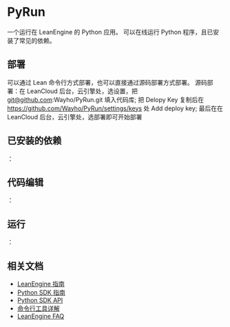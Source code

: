 # PyRun

一个运行在 LeanEngine 的 Python 应用。
可以在线运行 Python 程序，且已安装了常见的依赖。

## 部署

可以通过 Lean 命令行方式部署，也可以直接通过源码部署方式部署。
源码部署：在 LeanCloud 后台，云引擎处，选设置，把 git@github.com:Wayho/PyRun.git 填入代码库;
把 Delopy Key 复制后在 https://github.com/Wayho/PyRun/settings/keys 处 Add deploy key;
最后在在 LeanCloud 后台，云引擎处，选部署即可开始部署


## 已安装的依赖

：

## 代码编辑
：

## 运行

：


## 相关文档

* [LeanEngine 指南](https://leancloud.cn/docs/leanengine_guide.html)
* [Python SDK 指南](https://leancloud.cn/docs/python_guide.html)
* [Python SDK API](https://leancloud.cn/docs/api/python/index.html)
* [命令行工具详解](https://leancloud.cn/docs/cloud_code_commandline.html)
* [LeanEngine FAQ](https://leancloud.cn/docs/cloud_code_faq.html)
